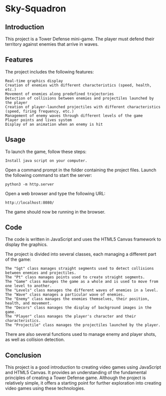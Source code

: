 # Sky-Squadron

## Introduction

This project is a Tower Defense mini-game. The player must defend their territory against enemies that arrive in waves.

## Features

The project includes the following features:



    Real-time graphics display
    Creation of enemies with different characteristics (speed, health, etc.)
    Movement of enemies along predefined trajectories
    Detection of collisions between enemies and projectiles launched by the player
    Creation of player-launched projectiles with different characteristics (speed, firing frequency, etc.)
    Management of enemy waves through different levels of the game
    Player points and lives system
    Display of an animation when an enemy is hit

## Usage

To launch the game, follow these steps:

    Install java script on your computer.

  Open a command prompt in the folder containing the project files.
  Launch the following command to start the server:
  
    python3 -m http.server

  Open a web browser and type the following URL:

    http://localhost:8080/

The game should now be running in the browser.

## Code

The code is written in JavaScript and uses the HTML5 Canvas framework to display the graphics.

The project is divided into several classes, each managing a different part of the game:


    The "Sgt" class manages straight segments used to detect collisions between enemies and projectiles.
    The "Pt" class manages points used to create straight segments.
    The "Game" class manages the game as a whole and is used to move from one level to another.
    The "Levels" class manages the different waves of enemies in a level.
    The "Wave" class manages a particular wave of enemies.
    The "Enemy" class manages the enemies themselves, their position, health, and movement.
    The "Decors" class manages the display of background images in the game.
    The "Player" class manages the player's character and their characteristics.
    The "Projectile" class manages the projectiles launched by the player.
There are also several functions used to manage enemy and player shots, as well as collision detection.

## Conclusion

This project is a good introduction to creating video games using JavaScript and HTML5 Canvas. It provides an understanding of the fundamental principles of creating a Tower Defense game. Although the project is relatively simple, it offers a starting point for further exploration into creating video games using these technologies.
